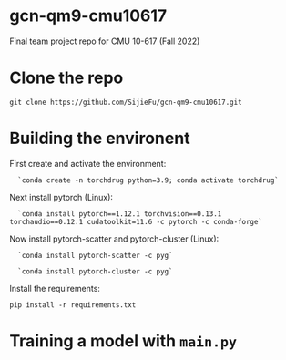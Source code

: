 # gcn-qm9-cmu10617
Final team project repo for CMU 10-617 (Fall 2022)
# Clone the repo
`git clone https://github.com/SijieFu/gcn-qm9-cmu10617.git`
# Building the environent
First create and activate the environment: 

      `conda create -n torchdrug python=3.9; conda activate torchdrug`

Next install pytorch (Linux): 

      `conda install pytorch==1.12.1 torchvision==0.13.1 torchaudio==0.12.1 cudatoolkit=11.6 -c pytorch -c conda-forge`

Now install pytorch-scatter and pytorch-cluster (Linux): 
    
      `conda install pytorch-scatter -c pyg`

      `conda install pytorch-cluster -c pyg`

Install the requirements: 

`pip install -r requirements.txt`
# Training a model with `main.py`
